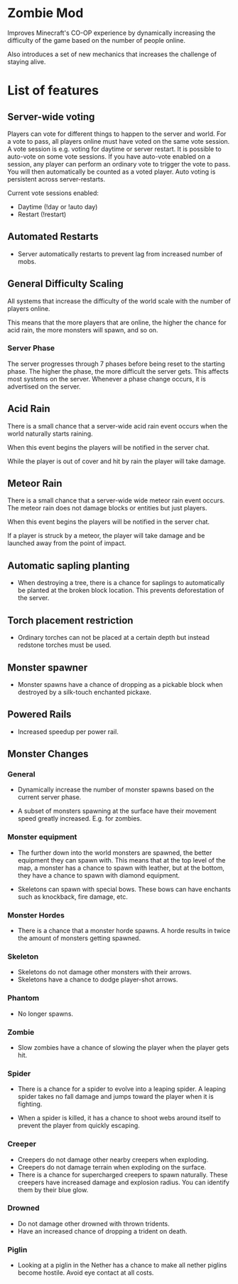 # Zombie Mod

Improves Minecraft's CO-OP experience by dynamically increasing the difficulty of the game based on the number of people online.

Also introduces a set of new mechanics that increases the challenge of staying alive.

# List of features

## Server-wide voting

Players can vote for different things to happen to the server and world. For a vote to pass, all players online must have voted on the same vote session. A vote session is e.g. voting for daytime or server restart. It is possible to auto-vote on some vote sessions. If you have auto-vote enabled on a session, any player can perform an ordinary vote to trigger the vote to pass. You will then automatically be counted as a voted player.
Auto voting is persistent across server-restarts.

Current vote sessions enabled:

- Daytime (!day or !auto day)
- Restart (!restart)

## Automated Restarts

- Server automatically restarts to prevent lag from increased number of mobs.

## General Difficulty Scaling

All systems that increase the difficulty of the world scale with the number of players online. 

This means that the more players that are online, the higher the chance for acid rain, the more monsters will spawn, and so on.

### Server Phase

The server progresses through 7 phases before being reset to the starting phase. The higher the phase, the more difficult the server gets. This affects most systems on the server. Whenever a phase change occurs, it is advertised on the server.

## Acid Rain

There is a small chance that a server-wide acid rain event occurs when the world naturally starts raining. 

When this event begins the players will be notified in the server chat.

While the player is out of cover and hit by rain the player will take damage.

## Meteor Rain

There is a small chance that a server-wide wide meteor rain event occurs. The meteor rain does not damage blocks or entities but just players.

When this event begins the players will be notified in the server chat.

If a player is struck by a meteor, the player will take damage and be launched away from the point of impact. 

## Automatic sapling planting

- When destroying a tree, there is a chance for saplings to automatically be planted at the broken block location. This prevents deforestation of the server.

## Torch placement restriction

- Ordinary torches can not be placed at a certain depth but instead redstone torches must be used.

## Monster spawner

- Monster spawns have a chance of dropping as a pickable block when destroyed by a silk-touch enchanted pickaxe.

## Powered Rails

- Increased speedup per power rail.

## Monster Changes

### General

- Dynamically increase the number of monster spawns based on the current server phase.

- A subset of monsters spawning at the surface have their movement speed greatly increased. E.g. for zombies.

### Monster equipment

- The further down into the world monsters are spawned, the better equipment they can spawn with. This means that at the top level of the map, a monster has a chance to spawn with leather, but at the bottom, they have a chance to spawn with diamond equipment.

- Skeletons can spawn with special bows. These bows can have enchants such as knockback, fire damage, etc. 

### Monster Hordes

- There is a chance that a monster horde spawns. A horde results in twice the amount of monsters getting spawned.

### Skeleton

- Skeletons do not damage other monsters with their arrows.
- Skeletons have a chance to dodge player-shot arrows.

### Phantom

- No longer spawns.

### Zombie

- Slow zombies have a chance of slowing the player when the player gets hit.

### Spider

- There is a chance for a spider to evolve into a leaping spider. A leaping spider takes no fall damage and jumps toward the player when it is fighting.

- When a spider is killed, it has a chance to shoot webs around itself to prevent the player from quickly escaping.

### Creeper

- Creepers do not damage other nearby creepers when exploding.
- Creepers do not damage terrain when exploding on the surface.
- There is a chance for supercharged creepers to spawn naturally. These creepers have increased damage and explosion radius. You can identify them by their blue glow.

### Drowned

- Do not damage other drowned with thrown tridents.
- Have an increased chance of dropping a trident on death.

### Piglin

- Looking at a piglin in the Nether has a chance to make all nether piglins become hostile. Avoid eye contact at all costs.